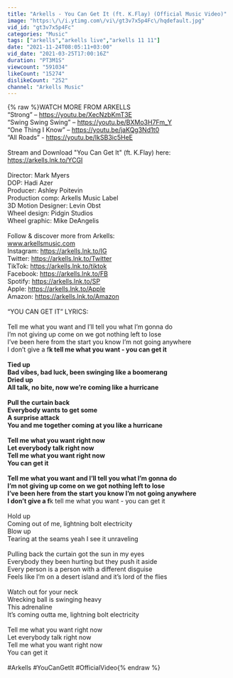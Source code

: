 ```yaml
---
title: "Arkells - You Can Get It (ft. K.Flay) (Official Music Video)"
image: "https:\/\/i.ytimg.com\/vi\/gt3v7x5p4Fc\/hqdefault.jpg"
vid_id: "gt3v7x5p4Fc"
categories: "Music"
tags: ["arkells","arkells live","arkells 11 11"]
date: "2021-11-24T08:05:11+03:00"
vid_date: "2021-03-25T17:00:16Z"
duration: "PT3M1S"
viewcount: "591034"
likeCount: "15274"
dislikeCount: "252"
channel: "Arkells Music"
---
```

{% raw %}WATCH MORE FROM ARKELLS<br />“Strong” – <a rel="nofollow" target="blank" href="https://youtu.be/XecNzbKmT3E">https://youtu.be/XecNzbKmT3E</a><br />“Swing Swing Swing” – <a rel="nofollow" target="blank" href="https://youtu.be/BXMo3H7Fm_Y">https://youtu.be/BXMo3H7Fm_Y</a> <br />“One Thing I Know” – <a rel="nofollow" target="blank" href="https://youtu.be/jaKQg3Nd1t0">https://youtu.be/jaKQg3Nd1t0</a> <br />“All Roads” - <a rel="nofollow" target="blank" href="https://youtu.be/IkSB3ic5HeE">https://youtu.be/IkSB3ic5HeE</a> <br /><br />Stream and Download &quot;You Can Get It&quot; (ft. K.Flay) here: <a rel="nofollow" target="blank" href="https://arkells.lnk.to/YCGI">https://arkells.lnk.to/YCGI</a><br /><br />Director: Mark Myers<br />DOP: Hadi Azer<br />Producer: Ashley Poitevin <br />Production comp: Arkells Music Label<br />3D Motion Designer: Levin Obst<br />Wheel design: Pidgin Studios<br />Wheel graphic: Mike DeAngelis<br /> <br />Follow &amp; discover more from Arkells:<br />www.arkellsmusic.com<br />Instagram: <a rel="nofollow" target="blank" href="https://arkells.lnk.to/IG​">https://arkells.lnk.to/IG​</a><br />Twitter: <a rel="nofollow" target="blank" href="https://arkells.lnk.to/Twitter​">https://arkells.lnk.to/Twitter​</a><br />TikTok: <a rel="nofollow" target="blank" href="https://arkells.lnk.to/tiktok">https://arkells.lnk.to/tiktok</a><br />Facebook: <a rel="nofollow" target="blank" href="https://arkells.lnk.to/FB​">https://arkells.lnk.to/FB​</a><br />Spotify: <a rel="nofollow" target="blank" href="https://arkells.lnk.to/SP​">https://arkells.lnk.to/SP​</a><br />Apple: <a rel="nofollow" target="blank" href="https://arkells.lnk.to/Apple​">https://arkells.lnk.to/Apple​</a><br />Amazon: <a rel="nofollow" target="blank" href="https://arkells.lnk.to/Amazon​">https://arkells.lnk.to/Amazon​</a><br /> <br />“YOU CAN GET IT” LYRICS:<br /> <br />Tell me what you want and I’ll tell you what I’m gonna do <br />I’m not giving up come on we got nothing left to lose<br />I’ve been here from the start you know I’m not going anywhere<br />I don’t give a f**k tell me what you want - you can get it<br /> <br />Tied up<br />Bad vibes, bad luck, been swinging like a boomerang <br />Dried up<br />All talk, no bite, now we’re coming like a hurricane <br /> <br />Pull the curtain back<br />Everybody wants to get some<br />A surprise attack<br />You and me together coming at you like a hurricane <br /> <br />Tell me what you want right now<br />Let everybody talk right now<br />Tell me what you want right now<br />You can get it<br /> <br />Tell me what you want and I’ll tell you what I’m gonna do <br />I’m not giving up come on we got nothing left to lose<br />I’ve been here from the start you know I’m not going anywhere<br />I don’t give a f**k tell me what you want - you can get it<br /> <br />Hold up<br />Coming out of me, lightning bolt electricity <br />Blow up<br />Tearing at the seams yeah I see it unraveling <br /> <br />Pulling back the curtain got the sun in my eyes<br />Everybody they been hurting but they push it aside<br />Every person is a person with a different disguise<br />Feels like I’m on a desert island and it’s lord of the flies  <br /> <br />Watch out for your neck<br />Wrecking ball is swinging heavy  <br />This adrenaline<br />It’s coming outta me, lightning bolt electricity  <br /> <br />Tell me what you want right now<br />Let everybody talk right now<br />Tell me what you want right now<br />You can get it<br /><br />#Arkells #YouCanGetIt #OfficialVideo{% endraw %}
